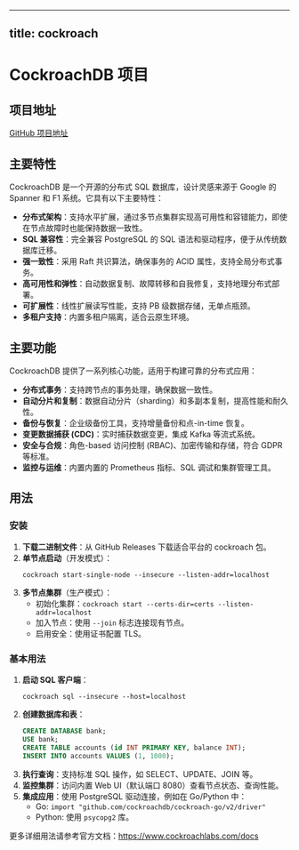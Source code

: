 
---
title: cockroach
---

# CockroachDB 项目

## 项目地址
[GitHub 项目地址](https://github.com/cockroachdb/cockroach)

## 主要特性
CockroachDB 是一个开源的分布式 SQL 数据库，设计灵感来源于 Google 的 Spanner 和 F1 系统。它具有以下主要特性：
- **分布式架构**：支持水平扩展，通过多节点集群实现高可用性和容错能力，即使在节点故障时也能保持数据一致性。
- **SQL 兼容性**：完全兼容 PostgreSQL 的 SQL 语法和驱动程序，便于从传统数据库迁移。
- **强一致性**：采用 Raft 共识算法，确保事务的 ACID 属性，支持全局分布式事务。
- **高可用性和弹性**：自动数据复制、故障转移和自我修复，支持地理分布式部署。
- **可扩展性**：线性扩展读写性能，支持 PB 级数据存储，无单点瓶颈。
- **多租户支持**：内置多租户隔离，适合云原生环境。

## 主要功能
CockroachDB 提供了一系列核心功能，适用于构建可靠的分布式应用：
- **分布式事务**：支持跨节点的事务处理，确保数据一致性。
- **自动分片和复制**：数据自动分片（sharding）和多副本复制，提高性能和耐久性。
- **备份与恢复**：企业级备份工具，支持增量备份和点-in-time 恢复。
- **变更数据捕获 (CDC)**：实时捕获数据变更，集成 Kafka 等流式系统。
- **安全与合规**：角色-based 访问控制 (RBAC)、加密传输和存储，符合 GDPR 等标准。
- **监控与运维**：内置内置的 Prometheus 指标、SQL 调试和集群管理工具。

## 用法
### 安装
1. **下载二进制文件**：从 GitHub Releases 下载适合平台的 cockroach 包。
2. **单节点启动**（开发模式）：
   ```
   cockroach start-single-node --insecure --listen-addr=localhost
   ```
3. **多节点集群**（生产模式）：
   - 初始化集群：`cockroach start --certs-dir=certs --listen-addr=localhost`
   - 加入节点：使用 `--join` 标志连接现有节点。
   - 启用安全：使用证书配置 TLS。

### 基本用法
1. **启动 SQL 客户端**：
   ```
   cockroach sql --insecure --host=localhost
   ```
2. **创建数据库和表**：
   ```sql
   CREATE DATABASE bank;
   USE bank;
   CREATE TABLE accounts (id INT PRIMARY KEY, balance INT);
   INSERT INTO accounts VALUES (1, 1000);
   ```
3. **执行查询**：支持标准 SQL 操作，如 SELECT、UPDATE、JOIN 等。
4. **监控集群**：访问内置 Web UI（默认端口 8080）查看节点状态、查询性能。
5. **集成应用**：使用 PostgreSQL 驱动连接，例如在 Go/Python 中：
   - Go: `import "github.com/cockroachdb/cockroach-go/v2/driver"`
   - Python: 使用 `psycopg2` 库。

更多详细用法请参考官方文档：https://www.cockroachlabs.com/docs